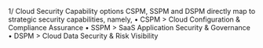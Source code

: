 1/ Cloud Security Capability options
CSPM, SSPM and DSPM directly map to strategic security capabilities, namely, 
•	CSPM > Cloud Configuration & Compliance Assurance
•	SSPM > SaaS Application Security & Governance
•	DSPM > Cloud Data Security & Risk Visibility
